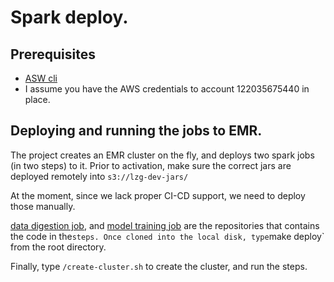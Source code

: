 # Spark deploy.

## Prerequisites
* [ASW cli](https://aws.amazon.com/cli/)
* I assume you have the AWS credentials to account 122035675440 in place.

## Deploying and running the jobs to EMR.
The project creates an EMR cluster on the fly, and deploys two spark jobs (in two steps) to it.
Prior to activation, make sure the correct jars are deployed remotely into `s3://lzg-dev-jars/`

At the moment, since we lack proper CI-CD support,
we need to deploy those manually.

[data digestion job](https://github.com/LazyGoatTV/lg-raw-data-processing),
and [model training job](https://github.com/LazyGoatTV/lg-streamers-recommendataion)
are the repositories that contains the code in the` steps.
Once cloned into the local disk, type `make deploy` from the root directory.

Finally, type `/create-cluster.sh` to create the cluster, and run the steps.
